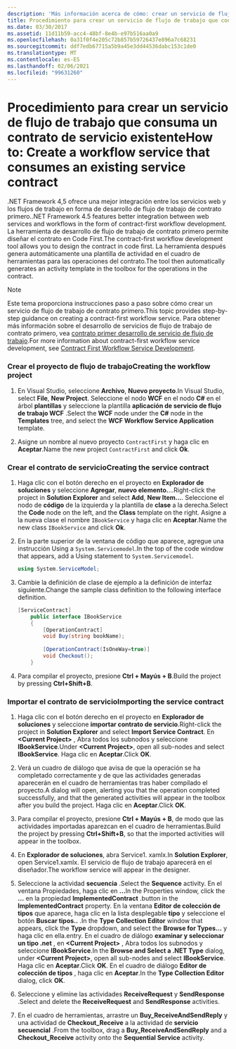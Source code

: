 ```yaml
---
description: 'Más información acerca de cómo: crear un servicio de flujo de trabajo que consuma un contrato de servicio existente'
title: Procedimiento para crear un servicio de flujo de trabajo que consuma un contrato de servicio existente
ms.date: 03/30/2017
ms.assetid: 11d11b59-acc4-48bf-8e4b-e97b516aa0a9
ms.openlocfilehash: 0a31f0f4e205c72b857b59726437e896a7c68231
ms.sourcegitcommit: ddf7edb67715a5b9a45e3dd44536dabc153c1de0
ms.translationtype: MT
ms.contentlocale: es-ES
ms.lasthandoff: 02/06/2021
ms.locfileid: "99631260"
---
```

# <a name="how-to-create-a-workflow-service-that-consumes-an-existing-service-contract"></a><span data-ttu-id="6652b-103">Procedimiento para crear un servicio de flujo de trabajo que consuma un contrato de servicio existente</span><span class="sxs-lookup"><span data-stu-id="6652b-103">How to: Create a workflow service that consumes an existing service contract</span></span>

<span data-ttu-id="6652b-104">.NET Framework 4,5 ofrece una mejor integración entre los servicios web y los flujos de trabajo en forma de desarrollo de flujo de trabajo de contrato primero.</span><span class="sxs-lookup"><span data-stu-id="6652b-104">.NET Framework 4.5 features better integration between web services and workflows in the form of contract-first workflow development.</span></span> <span data-ttu-id="6652b-105">La herramienta de desarrollo de flujo de trabajo de contrato primero permite diseñar el contrato en Code First.</span><span class="sxs-lookup"><span data-stu-id="6652b-105">The contract-first workflow development tool allows you to design the contract in code first.</span></span> <span data-ttu-id="6652b-106">La herramienta después genera automáticamente una plantilla de actividad en el cuadro de herramientas para las operaciones del contrato.</span><span class="sxs-lookup"><span data-stu-id="6652b-106">The tool then automatically generates an activity template in the toolbox for the operations in the contract.</span></span>  
  
> [!NOTE]
> <span data-ttu-id="6652b-107">Este tema proporciona instrucciones paso a paso sobre cómo crear un servicio de flujo de trabajo de contrato primero.</span><span class="sxs-lookup"><span data-stu-id="6652b-107">This topic provides step-by-step guidance on creating a contract-first workflow service.</span></span> <span data-ttu-id="6652b-108">Para obtener más información sobre el desarrollo de servicios de flujo de trabajo de contrato primero, vea [contrato primer desarrollo de servicio de flujo de trabajo](contract-first-workflow-service-development.md).</span><span class="sxs-lookup"><span data-stu-id="6652b-108">For more information about contract-first workflow service development, see [Contract First Workflow Service Development](contract-first-workflow-service-development.md).</span></span>  
  
### <a name="creating-the-workflow-project"></a><span data-ttu-id="6652b-109">Crear el proyecto de flujo de trabajo</span><span class="sxs-lookup"><span data-stu-id="6652b-109">Creating the workflow project</span></span>  
  
1. <span data-ttu-id="6652b-110">En Visual Studio, seleccione **Archivo**, **Nuevo proyecto**.</span><span class="sxs-lookup"><span data-stu-id="6652b-110">In Visual Studio, select **File**, **New Project**.</span></span> <span data-ttu-id="6652b-111">Seleccione el nodo **WCF** en el nodo **C#** en el árbol **plantillas** y seleccione la plantilla **aplicación de servicio de flujo de trabajo WCF** .</span><span class="sxs-lookup"><span data-stu-id="6652b-111">Select the **WCF** node under the **C#** node in the **Templates** tree, and select the **WCF Workflow Service Application** template.</span></span>  
  
2. <span data-ttu-id="6652b-112">Asigne un nombre al nuevo proyecto `ContractFirst` y haga clic en **Aceptar**.</span><span class="sxs-lookup"><span data-stu-id="6652b-112">Name the new project `ContractFirst` and click **Ok**.</span></span>  
  
### <a name="creating-the-service-contract"></a><span data-ttu-id="6652b-113">Crear el contrato de servicio</span><span class="sxs-lookup"><span data-stu-id="6652b-113">Creating the service contract</span></span>  
  
1. <span data-ttu-id="6652b-114">Haga clic con el botón derecho en el proyecto en **Explorador de soluciones** y seleccione **Agregar**, **nuevo elemento.**...</span><span class="sxs-lookup"><span data-stu-id="6652b-114">Right-click the project in **Solution Explorer** and select **Add**, **New Item…**.</span></span> <span data-ttu-id="6652b-115">Seleccione el nodo de **código** de la izquierda y la plantilla de **clase** a la derecha.</span><span class="sxs-lookup"><span data-stu-id="6652b-115">Select the **Code** node on the left, and the **Class** template on the right.</span></span> <span data-ttu-id="6652b-116">Asigne a la nueva clase el nombre `IBookService` y haga clic en **Aceptar**.</span><span class="sxs-lookup"><span data-stu-id="6652b-116">Name the new class `IBookService` and click **Ok**.</span></span>  
  
2. <span data-ttu-id="6652b-117">En la parte superior de la ventana de código que aparece, agregue una instrucción Using a `System.Servicemodel`.</span><span class="sxs-lookup"><span data-stu-id="6652b-117">In the top of the code window that appears, add a Using statement to `System.Servicemodel`.</span></span>  
  
    ```csharp  
    using System.ServiceModel;  
    ```  
  
3. <span data-ttu-id="6652b-118">Cambie la definición de clase de ejemplo a la definición de interfaz siguiente.</span><span class="sxs-lookup"><span data-stu-id="6652b-118">Change the sample class definition to the following interface definition.</span></span>  
  
    ```csharp  
    [ServiceContract]  
        public interface IBookService  
        {  
            [OperationContract]  
            void Buy(string bookName);  
  
            [OperationContract(IsOneWay=true)]  
            void Checkout();  
        }  
    ```  
  
4. <span data-ttu-id="6652b-119">Para compilar el proyecto, presione **Ctrl + Mayús + B**.</span><span class="sxs-lookup"><span data-stu-id="6652b-119">Build the project by pressing **Ctrl+Shift+B**.</span></span>  
  
### <a name="importing-the-service-contract"></a><span data-ttu-id="6652b-120">Importar el contrato de servicio</span><span class="sxs-lookup"><span data-stu-id="6652b-120">Importing the service contract</span></span>  
  
1. <span data-ttu-id="6652b-121">Haga clic con el botón derecho en el proyecto en **Explorador de soluciones** y seleccione **importar contrato de servicio**.</span><span class="sxs-lookup"><span data-stu-id="6652b-121">Right-click the project in **Solution Explorer** and select **Import Service Contract**.</span></span> <span data-ttu-id="6652b-122">En **\<Current Project>** , Abra todos los subnodos y seleccione **IBookService**.</span><span class="sxs-lookup"><span data-stu-id="6652b-122">Under **\<Current Project>**, open all sub-nodes and select **IBookService**.</span></span> <span data-ttu-id="6652b-123">Haga clic en **Aceptar**.</span><span class="sxs-lookup"><span data-stu-id="6652b-123">Click **OK**.</span></span>  
  
2. <span data-ttu-id="6652b-124">Verá un cuadro de diálogo que avisa de que la operación se ha completado correctamente y de que las actividades generadas aparecerán en el cuadro de herramientas tras haber compilado el proyecto.</span><span class="sxs-lookup"><span data-stu-id="6652b-124">A dialog will open, alerting you that the operation completed successfully, and that the generated activities will appear in the toolbox after you build the project.</span></span> <span data-ttu-id="6652b-125">Haga clic en **Aceptar**.</span><span class="sxs-lookup"><span data-stu-id="6652b-125">Click **OK**.</span></span>  
  
3. <span data-ttu-id="6652b-126">Para compilar el proyecto, presione **Ctrl + Mayús + B**, de modo que las actividades importadas aparezcan en el cuadro de herramientas.</span><span class="sxs-lookup"><span data-stu-id="6652b-126">Build the project by pressing **Ctrl+Shift+B**, so that the imported activities will appear in the toolbox.</span></span>  
  
4. <span data-ttu-id="6652b-127">En **Explorador de soluciones**, abra Service1. xamlx.</span><span class="sxs-lookup"><span data-stu-id="6652b-127">In **Solution Explorer**, open Service1.xamlx.</span></span> <span data-ttu-id="6652b-128">El servicio de flujo de trabajo aparecerá en el diseñador.</span><span class="sxs-lookup"><span data-stu-id="6652b-128">The workflow service will appear in the designer.</span></span>  
  
5. <span data-ttu-id="6652b-129">Seleccione la actividad **secuencia** .</span><span class="sxs-lookup"><span data-stu-id="6652b-129">Select the **Sequence** activity.</span></span> <span data-ttu-id="6652b-130">En el ventana Propiedades, haga clic en **...**</span><span class="sxs-lookup"><span data-stu-id="6652b-130">In the Properties window, click the **…**</span></span> <span data-ttu-id="6652b-131">en la propiedad **ImplementedContract** .</span><span class="sxs-lookup"><span data-stu-id="6652b-131">button in the **ImplementedContract** property.</span></span> <span data-ttu-id="6652b-132">En la ventana **Editor de colección de tipos** que aparece, haga clic en la lista desplegable **tipo** y seleccione el botón **Buscar tipos..** .</span><span class="sxs-lookup"><span data-stu-id="6652b-132">In the **Type Collection Editor** window that appears, click the **Type** dropdown, and select the **Browse for Types…**</span></span> <span data-ttu-id="6652b-133">y haga clic en ella.</span><span class="sxs-lookup"><span data-stu-id="6652b-133">entry.</span></span> <span data-ttu-id="6652b-134">En el cuadro de diálogo **examinar y seleccionar un tipo .net** , en **\<Current Project>** , Abra todos los subnodos y seleccione **IBookService**.</span><span class="sxs-lookup"><span data-stu-id="6652b-134">In the **Browse and Select a .NET Type** dialog, under **\<Current Project>**, open all sub-nodes and select **IBookService**.</span></span> <span data-ttu-id="6652b-135">Haga clic en **Aceptar**.</span><span class="sxs-lookup"><span data-stu-id="6652b-135">Click **OK**.</span></span> <span data-ttu-id="6652b-136">En el cuadro de diálogo **Editor de colección de tipos** , haga clic en **Aceptar**.</span><span class="sxs-lookup"><span data-stu-id="6652b-136">In the **Type Collection Editor** dialog, click **OK**.</span></span>  
  
6. <span data-ttu-id="6652b-137">Seleccione y elimine las actividades **ReceiveRequest** y **SendResponse** .</span><span class="sxs-lookup"><span data-stu-id="6652b-137">Select and delete the **ReceiveRequest** and **SendResponse** activities.</span></span>  
  
7. <span data-ttu-id="6652b-138">En el cuadro de herramientas, arrastre un **Buy_ReceiveAndSendReply** y una actividad de **Checkout_Receive** a la actividad de **servicio secuencial** .</span><span class="sxs-lookup"><span data-stu-id="6652b-138">From the toolbox, drag a **Buy_ReceiveAndSendReply** and a **Checkout_Receive** activity onto the **Sequential Service** activity.</span></span>
